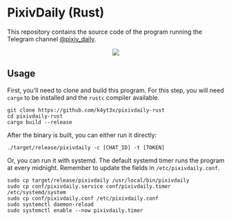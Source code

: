 # PixivDaily (Rust)

This repository contains the source code of the program running the Telegram channel [@pixiv\_daily](https://t.me/pixiv\_daily).

<p align="center">
   <img src="https://user-images.githubusercontent.com/21986859/130876907-80e3416a-01bc-446d-a56f-33a6198b8ff0.png"/>
</p>

## Usage

First, you'll need to clone and build this program. For this step, you will need `cargo` to be installed and the `rustc` compiler available.

```shell
git clone https://github.com/k4yt3x/pixivdaily-rust
cd pixivdaily-rust
cargo build --release
```

After the binary is built, you can either run it directly:

```shell
./target/release/pixivdaily -c [CHAT_ID] -t [TOKEN]
```

Or, you can run it with systemd. The default systemd timer runs the program at every midnight. Remember to update the fields in `/etc/pixivdaily.conf`.

```shell
sudo cp target/release/pixivdaily /usr/local/bin/pixivdaily
sudo cp conf/pixivdaily.service conf/pixivdaily.timer /etc/systemd/system
sudo cp conf/pixivdaily.conf /etc/pixivdaily.conf
sudo systemctl daemon-reload
sudo systemctl enable --now pixivdaily.timer
```
